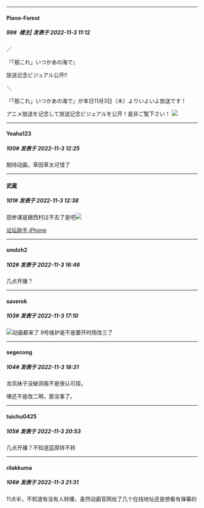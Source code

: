 

*****

####  Piano-Forest  
##### 99#         楼主| 发表于 2022-11-3 11:12

／

『「舰これ」いつかあの海で』

放送记念ビジュアル公开‼

＼

『「舰これ」いつかあの海で』が本日11月3日（木）よりいよいよ放送です！

アニメ放送を记念して放送记念ビジュアルを公开！是非ご覧下さい！
<img src="https://p.sda1.dev/8/d4f78de6fc733f8deeed2ec83fa356a1/kv2.jpg" referrerpolicy="no-referrer">



*****

####  Yeaha123  
##### 100#       发表于 2022-11-3 12:25

期待动画，草田草太可惜了



*****

####  武蔵  
##### 101#       发表于 2022-11-3 12:38

田参谋是跟西村过不去了是吧<img src="https://static.saraba1st.com/image/smiley/face2017/245.png" referrerpolicy="no-referrer">

[论坛助手,iPhone](https://bbs.saraba1st.com/2b/forum.php?mod=viewthread&amp;tid=2029836)



*****

####  smdzh2  
##### 102#       发表于 2022-11-3 16:46

几点开播？



*****

####  saverok  
##### 103#       发表于 2022-11-3 17:10

<img src="https://static.saraba1st.com/image/smiley/face2017/067.png" referrerpolicy="no-referrer">动画都来了 9号维护是不是要开时雨改三了



*****

####  segecong  
##### 104#       发表于 2022-11-3 18:31

龙凤袜子没破洞我不是很认可捏。

噢还不是改二啊，那没事了。



*****

####  tuichu0425  
##### 105#       发表于 2022-11-3 20:53

几点开播？不知道蓝原转不转



*****

####  rilakkuma  
##### 106#       发表于 2022-11-3 21:31

11点半，不知道有没有人转播，虽然动画官网给了几个在线地址还是想看有弹幕的

